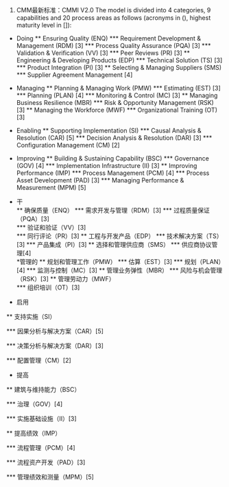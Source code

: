 1.  CMM最新标准：CMMI V2.0
  The model is divided into 4 categories, 9 capabilities and 20 process areas as follows (acronyms in (), highest maturity level in []):
  * Doing
      ** Ensuring Quality (ENQ)
      *** Requirement Development & Management (RDM) [3]
      *** Process Quality Assurance (PQA) [3]
      *** Validation & Verification (VV) [3]
      *** Peer Reviews (PR) [3]
     ** Engineering & Developing Products (EDP)
      *** Technical Solution (TS) [3]
      *** Product Integration (PI) [3]
     ** Selecting & Managing Suppliers (SMS)
      *** Supplier Agreement Management [4]
  * Managing
    ** Planning & Managing Work (PMW)
      *** Estimating (EST) [3]
      *** Planning (PLAN) [4]
      *** Monitoring & Control (MC) [3]
    ** Managing Business Resilience (MBR)
      *** Risk & Opportunity Management (RSK) [3]
    ** Managing the Workforce (MWF)
     *** Organizational Training (OT) [3]
  * Enabling
    ** Supporting Implementation (SI)
      *** Causal Analysis & Resolution (CAR) [5]
      *** Decision Analysis & Resolution (DAR) [3]
      *** Configuration Management (CM) [2]
  * Improving
    ** Building & Sustaining Capability (BSC)
      *** Governance (GOV) [4]
      *** Implementation Infrastructure (II) [3]
    ** Improving Performance (IMP)
      *** Process Management (PCM) [4]
      *** Process Asset Development (PAD) [3]
      *** Managing Performance & Measurement (MPM) [5]  
  * 干  
  ** 确保质量（ENQ） 
  *** 需求开发与管理（RDM）[3] 
  *** 过程质量保证（PQA）[3]  
  *** 验证和验证（VV）[3]  
  *** 同行评论（PR）[3]
  ** 工程与开发产品（EDP）
  *** 技术解决方案（TS）[3] 
  *** 产品集成（PI）[3]
  ** 选择和管理供应商（SMS） 
  *** 供应商协议管理[4]  
  *管理的 
  ** 规划和管理工作（PMW）
  *** 估算（EST）[3] 
  *** 规划（PLAN）[4] 
  *** 监测与控制（MC）[3] 
  ** 管理业务弹性（MBR） 
  *** 风险与机会管理（RSK）[3] 
  ** 管理劳动力（MWF）  
  *** 组织培训（OT）[3]
  
  * 启用
  
  ** 支持实施（SI）
  
  *** 因果分析与解决方案（CAR）[5]
  
  *** 决策分析与解决方案（DAR）[3]
  
  *** 配置管理（CM）[2]
  
  * 提高
  
  ** 建筑与维持能力（BSC）
  
  *** 治理（GOV）[4]
  
  *** 实施基础设施（II）[3]
  
  ** 提高绩效（IMP）
  
  *** 流程管理（PCM）[4]
  
  *** 流程资产开发（PAD）[3]
  
  *** 管理绩效和测量（MPM）[5]

